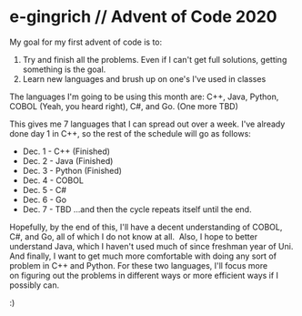 # e-gingrich // Advent of Code 2020
My goal for my first advent of code is to:
1) Try and finish all the problems. Even if I can't get full solutions, getting something is the goal.
2) Learn new languages and brush up on one's I've used in classes

The languages I'm going to be using this month are:
C++, Java, Python, COBOL (Yeah, you heard right), C#, and Go. (One more TBD)

This gives me 7 languages that I can spread out over a week. I've already done day 1 in C++, so the rest of the schedule will go as follows:
- Dec. 1 - C++ (Finished)
- Dec. 2 - Java (Finished)
- Dec. 3 - Python (Finished)
- Dec. 4 - COBOL
- Dec. 5 - C#
- Dec. 6 - Go
- Dec. 7 - TBD
...and then the cycle repeats itself until the end.

Hopefully, by the end of this, I'll have a decent understanding of COBOL, C#, and Go, all of which I do not know at all. 
Also, I hope to better understand Java,  which I haven't used much of since freshman year of Uni. And finally, I want to get much more comfortable with doing any sort of problem in C++ and Python. For these two languages, I'll focus more on figuring out the problems in different ways or more efficient ways if I possibly can.

:)
